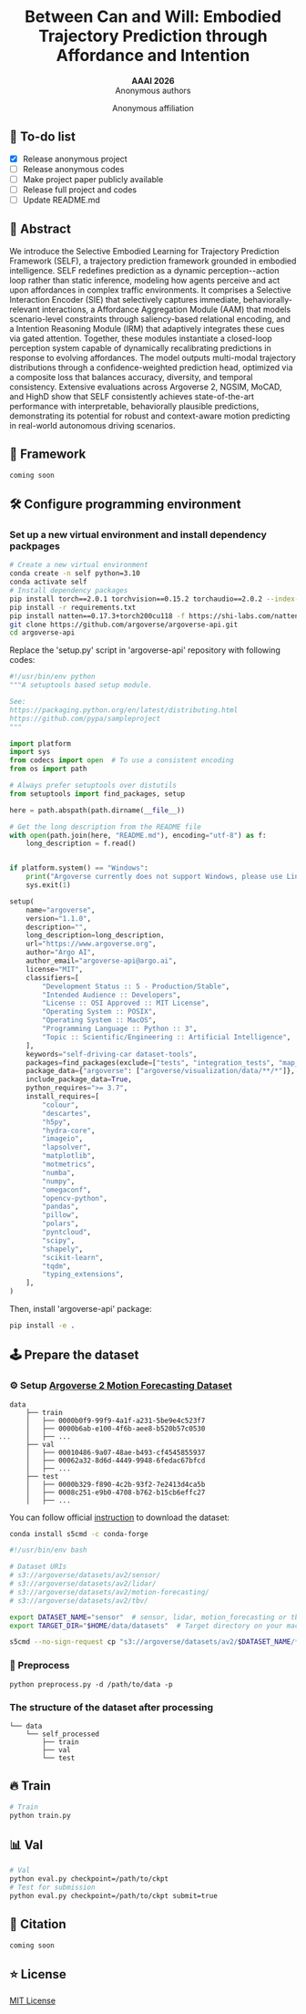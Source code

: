 <div align="center">
    <h1>Between Can and Will: Embodied Trajectory Prediction through Affordance and Intention</h2>
    <strong>AAAI 2026</strong>
    <br>
        Anonymous authors
    <p>
        <h45>
                Anonymous affiliation
            <br>
        </h5>
    </p>
</div>

## 📝 To-do list

- [x] Release anonymous project
- [ ] Release anonymous codes
- [ ] Make project paper publicly available
- [ ] Release full project and codes
- [ ] Update README.md

## 📜 Abstract
We introduce the Selective Embodied Learning for Trajectory Prediction Framework (SELF), a trajectory prediction framework grounded in embodied intelligence. SELF redefines prediction as a dynamic perception--action loop rather than static inference, modeling how agents perceive and act upon affordances in complex traffic environments. It comprises a Selective Interaction Encoder (SIE) that selectively captures immediate, behaviorally-relevant interactions, a Affordance Aggregation Module (AAM) that models scenario-level constraints through saliency-based relational encoding, and a Intention Reasoning Module (IRM) that adaptively integrates these cues via gated attention. Together, these modules instantiate a closed-loop perception system capable of dynamically recalibrating predictions in response to evolving affordances. The model outputs multi-modal trajectory distributions through a confidence-weighted prediction head, optimized via a composite loss that balances accuracy, diversity, and temporal consistency. Extensive evaluations across Argoverse 2, NGSIM, MoCAD, and HighD show that SELF consistently achieves state-of-the-art performance with interpretable, behaviorally plausible predictions, demonstrating its potential for robust and context-aware motion predicting in real-world autonomous driving scenarios.

## 🚗 Framework
```
coming soon
```

## 🛠️ Configure programming environment

### Set up a new virtual environment and install dependency packpages
```bash
# Create a new virtual environment
conda create -n self python=3.10
conda activate self
# Install dependency packages
pip install torch==2.0.1 torchvision==0.15.2 torchaudio==2.0.2 --index-url https://download.pytorch.org/whl/cu118
pip install -r requirements.txt
pip install natten==0.17.3+torch200cu118 -f https://shi-labs.com/natten/wheels
git clone https://github.com/argoverse/argoverse-api.git
cd argoverse-api
```

Replace the 'setup.py' script in 'argoverse-api' repository with following codes:
```python
#!/usr/bin/env python
"""A setuptools based setup module.

See:
https://packaging.python.org/en/latest/distributing.html
https://github.com/pypa/sampleproject
"""

import platform
import sys
from codecs import open  # To use a consistent encoding
from os import path

# Always prefer setuptools over distutils
from setuptools import find_packages, setup

here = path.abspath(path.dirname(__file__))

# Get the long description from the README file
with open(path.join(here, "README.md"), encoding="utf-8") as f:
    long_description = f.read()


if platform.system() == "Windows":
    print("Argoverse currently does not support Windows, please use Linux/Mac OS")
    sys.exit(1)

setup(
    name="argoverse",
    version="1.1.0",
    description="",
    long_description=long_description,
    url="https://www.argoverse.org",
    author="Argo AI",
    author_email="argoverse-api@argo.ai",
    license="MIT",
    classifiers=[
        "Development Status :: 5 - Production/Stable",
        "Intended Audience :: Developers",
        "License :: OSI Approved :: MIT License",
        "Operating System :: POSIX",
        "Operating System :: MacOS",
        "Programming Language :: Python :: 3",
        "Topic :: Scientific/Engineering :: Artificial Intelligence",
    ],
    keywords="self-driving-car dataset-tools",
    packages=find_packages(exclude=["tests", "integration_tests", "map_files"]),
    package_data={"argoverse": ["argoverse/visualization/data/**/*"]},
    include_package_data=True,
    python_requires=">= 3.7",
    install_requires=[
        "colour",
        "descartes",
        "h5py",
        "hydra-core",
        "imageio",
        "lapsolver",
        "matplotlib",
        "motmetrics",
        "numba",
        "numpy",
        "omegaconf",
        "opencv-python",
        "pandas",
        "pillow",
        "polars",
        "pyntcloud",
        "scipy",
        "shapely",
        "scikit-learn",
        "tqdm",
        "typing_extensions",
    ],
)
```

Then, install 'argoverse-api' package:
```bash
pip install -e .
```

## 🕹️ Prepare the dataset
### ⚙️ Setup [Argoverse 2 Motion Forecasting Dataset](https://www.argoverse.org/av2.html)
```
data
    ├── train
    │   ├── 0000b0f9-99f9-4a1f-a231-5be9e4c523f7
    │   ├── 0000b6ab-e100-4f6b-aee8-b520b57c0530
    │   ├── ...
    ├── val
    │   ├── 00010486-9a07-48ae-b493-cf4545855937
    │   ├── 00062a32-8d6d-4449-9948-6fedac67bfcd
    │   ├── ...
    ├── test
    │   ├── 0000b329-f890-4c2b-93f2-7e2413d4ca5b
    │   ├── 0008c251-e9b0-4708-b762-b15cb6effc27
    │   ├── ...
```

You can follow official [instruction](https://argoverse.github.io/user-guide/getting_started.html#downloading-the-data) to download the dataset:

```bash
conda install s5cmd -c conda-forge
```

```bash
#!/usr/bin/env bash

# Dataset URIs
# s3://argoverse/datasets/av2/sensor/ 
# s3://argoverse/datasets/av2/lidar/
# s3://argoverse/datasets/av2/motion-forecasting/
# s3://argoverse/datasets/av2/tbv/

export DATASET_NAME="sensor"  # sensor, lidar, motion_forecasting or tbv.
export TARGET_DIR="$HOME/data/datasets"  # Target directory on your machine.

s5cmd --no-sign-request cp "s3://argoverse/datasets/av2/$DATASET_NAME/*" $TARGET_DIR
```

### 🔧 Preprocess
```
python preprocess.py -d /path/to/data -p
```

### The structure of the dataset after processing
```
└── data
    └── self_processed
        ├── train
        ├── val
        └── test
```

## 🔥 Train
```bash
# Train
python train.py
```

## 📊 Val
```bash
# Val
python eval.py checkpoint=/path/to/ckpt
# Test for submission
python eval.py checkpoint=/path/to/ckpt submit=true
```

## 📌 Citation
```
coming soon
```

## ⭐ License
[MIT License](https://mit-license.org/)
